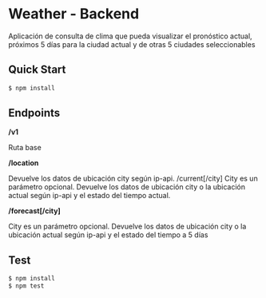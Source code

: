 # Weather - Backend
Aplicación de consulta de clima que pueda visualizar el pronóstico actual, próximos 5 días para la ciudad actual y de otras 5 ciudades seleccionables

## Quick Start
```bash
$ npm install
```

## Endpoints

**/v1**

Ruta base

**/location**

Devuelve los datos de ubicación city según ip-api. /current[/city]
City es un parámetro opcional. Devuelve los datos de ubicación city o la ubicación actual según ip-api y el estado del tiempo actual.

**/forecast[/city]**

City es un parámetro opcional. Devuelve los datos de ubicación city o la ubicación actual según ip-api y el estado del tiempo a 5 días

## Test

```bash
$ npm install
$ npm test
```
